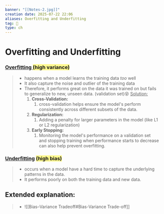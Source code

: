 ```yaml
---
banner: "[[Notes-2.jpg]]"
creation date: 2025-07-22 22:06
aliases: Overfitting and Underfitting
tag: 🧠
type: ch
---
```

# Overfitting and Underfitting
### <u>Overfitting </u> <span style="background:#fff88f">(high variance)</span>
> - happens when a model learns the training data _too_ well
> - It also capture the noise and outlier of the training data
> - Therefore, it performs great on the data it was trained on but fails to generalize to new, unseen data. (validation set)😵
> <u>Solution:</u>
> 	1. **Cross-Validation:** 
> 		1. cross-validation helps ensure the model's perform consistently across different subsets of the data.
> 	2. **Regularization:**
> 		1. Adding a penalty for larger parameters in the model (like L1 or L2 regularization)
> 	3. **Early Stopping:** 
> 		1. Monitoring the model's performance on a validation set and stopping training when performance starts to decrease            can also help prevent overfitting.

### <u>Underfitting</u> <span style="background:#fff88f">(high bias)</span>
> - occurs when a model have a hard time to capture the underlying patterns in the data. 
> - It performs poorly on both the training data and new data.




## Extended explanation:
> - ![[Bias–Variance Tradeoff#Bias-Variance Trade-off]]


